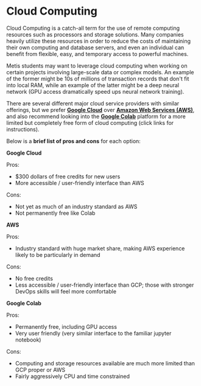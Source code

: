 # Cloud Computing

Cloud Computing is a catch-all term for the use of remote computing resources such as processors and storage solutions. Many companies heavily utilize these resources in order to reduce the costs of maintaining their own computing and database servers, and even an individual can benefit from flexible, easy, and temporary access to powerful machines.    

Metis students may want to leverage cloud computing when working on certain projects involving large-scale data or complex models. An example of the former might be 10s of millions of transaction records that don't fit into local RAM, while an example of the latter might be a deep neural network (GPU access dramatically speed ups neural network training). 

There are several different major cloud service providers with similar offerings, but we prefer [**Google Cloud**](./gcp-setup/readme.md) over [**Amazon Web Services (AWS)**](./aws-setup/readme.md), and also recommend looking into the [**Google Colab**](./google-colab-instructions/README.md) platform for a more limited but completely free form of cloud computing (click links for instructions).   

Below is a **brief list of pros and cons** for each option:  

**Google Cloud**

Pros:

 - $300 dollars of free credits for new users
 - More accessible / user-friendly interface than AWS
   
Cons:

  - Not yet as much of an industry standard as AWS
  - Not permanently free like Colab 

**AWS**

Pros:
  - Industry standard with huge market share, making AWS experience likely to be particularly in demand
   
Cons:
  - No free credits
  - Less accessible / user-friendly interface than GCP; those with stronger DevOps skills will feel more comfortable 

**Google Colab**

Pros:

  - Permanently free, including GPU access
  - Very user friendly (very similar interface to the familiar jupyter notebook)

Cons:

  - Computing and storage resources available are much more limited than GCP proper or AWS 
  - Fairly aggressively CPU and time constrained




